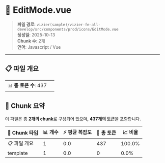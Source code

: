 # 📄 EditMode.vue

> **파일 경로**: `vizier(sample)/vizier-fe-all-develop/src/components/prod/icons/EditMode.vue`  
> **생성일**: 2025-10-13  
> **Chunk 수**: 2개  
> **언어**: Javascript / Vue
---


## 📋 파일 개요

| | |
|--|--|
| 📊 **총 토큰 수**: 437 |  |






## 🧩 Chunk 요약

이 파일은 총 **2개의 chunk**로 구성되어 있으며, **437개의 토큰**을 포함합니다.

| 🧩 Chunk 타입 | 📊 개수 | ⚡ 평균 복잡도 | 📝 총 토큰 | 📈 비율 |
|---------------|--------|-------------|----------|--------|
| 📋 파일 개요 | 1 | 0.0 | 437 | 100.0% |
| template | 1 | 0.0 | 0 | 0.0% |

